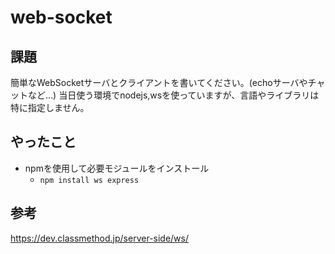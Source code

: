 # web-socket

## 課題

簡単なWebSocketサーバとクライアントを書いてください。(echoサーバやチャットなど…)
当日使う環境でnodejs,wsを使っていますが、言語やライブラリは特に指定しません。

## やったこと
* npmを使用して必要モジュールをインストール
	* `npm install ws express`

## 参考
https://dev.classmethod.jp/server-side/ws/
